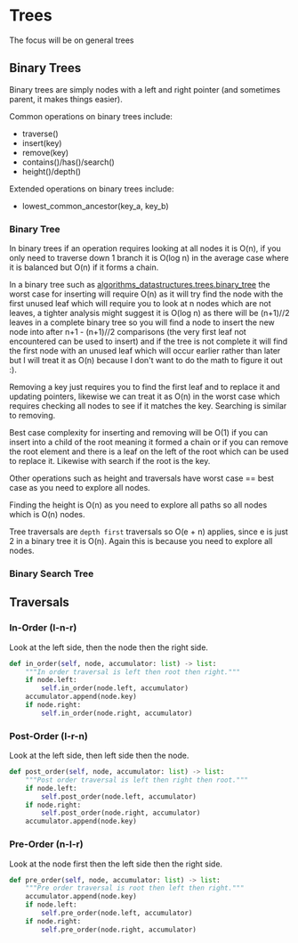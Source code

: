 # Trees

The focus will be on general trees

## Binary Trees

Binary trees are simply nodes with a left and right pointer (and sometimes parent, it makes things easier).

Common operations on binary trees include:
- traverse()
- insert(key)
- remove(key)
- contains()/has()/search()
- height()/depth()

Extended operations on binary trees include:
- lowest_common_ancestor(key_a, key_b)

### Binary Tree

In binary trees if an operation requires looking at all nodes it is O(n), if you only need to traverse down 1 branch it is O(log n) in the average case where it is balanced but O(n) if it forms a chain.

In a binary tree such as [algorithms_datastructures.trees.binary_tree](./binary_tree.py) the worst case for inserting will require O(n)
as it will try find the node with the first unused leaf which will require you to look at n nodes which are not leaves,
a tighter analysis might suggest it is O(log n) as there will be (n+1)//2 leaves in a complete binary tree so you will find a node to insert
the new node into after n+1 - (n+1)//2 comparisons (the very first leaf not encountered can be used to insert)
and if the tree is not complete it will find the first node with an unused leaf which will occur earlier rather than later but I will treat it as O(n) because I don't want to do the math to figure it out :).

Removing a key just requires you to find the first leaf and to replace it and updating pointers, likewise we can treat it as O(n) in the worst case which requires checking all nodes to see if it matches the key.
Searching is similar to removing.

Best case complexity for inserting and removing will be O(1) if you can insert into a child of the root meaning it formed a chain or if you can remove the root element and there is a leaf on the left of the root
which can be used to replace it. Likewise with search if the root is the key.

Other operations such as height and traversals have worst case == best case as you need to explore all nodes.

Finding the height is O(n) as you need to explore all paths so all nodes which is O(n) nodes.

Tree traversals are `depth first` traversals so O(e + n) applies, since e is just 2 in a binary tree it is O(n). Again this is because you need to explore all nodes.

### Binary Search Tree

## Traversals

### In-Order (l-n-r)

Look at the left side, then the node then the right side.

```python
def in_order(self, node, accumulator: list) -> list:
    """In order traversal is left then root then right."""
    if node.left:
        self.in_order(node.left, accumulator)
    accumulator.append(node.key)
    if node.right:
        self.in_order(node.right, accumulator)
```

### Post-Order (l-r-n)

Look at the left side, then left side then the node.

```python
def post_order(self, node, accumulator: list) -> list:
    """Post order traversal is left then right then root."""
    if node.left:
        self.post_order(node.left, accumulator)
    if node.right:
        self.post_order(node.right, accumulator)
    accumulator.append(node.key)
```

### Pre-Order (n-l-r)

Look at the node first then the left side then the right side.

```python
def pre_order(self, node, accumulator: list) -> list:
    """Pre order traversal is root then left then right."""
    accumulator.append(node.key)
    if node.left:
        self.pre_order(node.left, accumulator)
    if node.right:
        self.pre_order(node.right, accumulator)
```